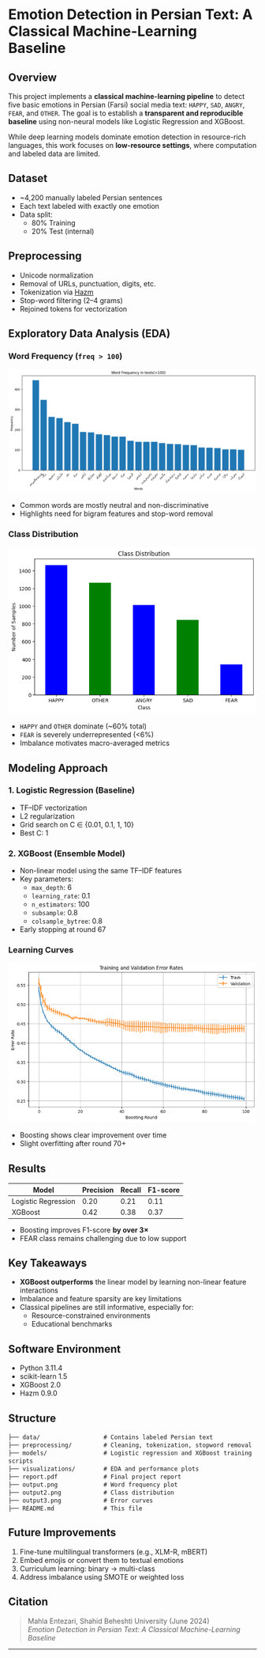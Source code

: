 # Emotion Detection in Persian Text: A Classical Machine-Learning Baseline

## Overview

This project implements a **classical machine-learning pipeline** to detect five basic emotions in Persian (Farsi) social media text: `HAPPY`, `SAD`, `ANGRY`, `FEAR`, and `OTHER`. The goal is to establish a **transparent and reproducible baseline** using non-neural models like Logistic Regression and XGBoost.

While deep learning models dominate emotion detection in resource-rich languages, this work focuses on **low-resource settings**, where computation and labeled data are limited.

## Dataset

- ~4,200 manually labeled Persian sentences
- Each text labeled with exactly one emotion
- Data split:
  - 80% Training
  - 20% Test (internal)

## Preprocessing

- Unicode normalization
- Removal of URLs, punctuation, digits, etc.
- Tokenization via [Hazm](https://github.com/sobhe/hazm)
- Stop-word filtering (2–4 grams)
- Rejoined tokens for vectorization

## Exploratory Data Analysis (EDA)

### Word Frequency (`freq > 100`)
![Word Frequency](output.png)

- Common words are mostly neutral and non-discriminative
- Highlights need for bigram features and stop-word removal

### Class Distribution
![Class Distribution](output2.png)

- `HAPPY` and `OTHER` dominate (~60% total)
- `FEAR` is severely underrepresented (<6%)
- Imbalance motivates macro-averaged metrics

## Modeling Approach

### 1. Logistic Regression (Baseline)
- TF–IDF vectorization
- L2 regularization
- Grid search on C ∈ {0.01, 0.1, 1, 10}
- Best C: 1

### 2. XGBoost (Ensemble Model)
- Non-linear model using the same TF–IDF features
- Key parameters:
  - `max_depth`: 6
  - `learning_rate`: 0.1
  - `n_estimators`: 100
  - `subsample`: 0.8
  - `colsample_bytree`: 0.8
- Early stopping at round 67

### Learning Curves
![Training vs Validation Error](output3.png)

- Boosting shows clear improvement over time
- Slight overfitting after round 70+

## Results

| Model              | Precision | Recall | F1-score |
|-------------------|-----------|--------|----------|
| Logistic Regression | 0.20      | 0.21   | 0.11     |
| XGBoost             | 0.42      | 0.38   | 0.37     |

- Boosting improves F1-score **by over 3×**
- FEAR class remains challenging due to low support

## Key Takeaways

- **XGBoost outperforms** the linear model by learning non-linear feature interactions
- Imbalance and feature sparsity are key limitations
- Classical pipelines are still informative, especially for:
  - Resource-constrained environments
  - Educational benchmarks

## Software Environment

- Python 3.11.4
- scikit-learn 1.5
- XGBoost 2.0
- Hazm 0.9.0

## Structure

```
├── data/                  # Contains labeled Persian text
├── preprocessing/         # Cleaning, tokenization, stopword removal
├── models/                # Logistic regression and XGBoost training scripts
├── visualizations/        # EDA and performance plots
├── report.pdf             # Final project report
├── output.png             # Word frequency plot
├── output2.png            # Class distribution
├── output3.png            # Error curves
├── README.md              # This file
```

## Future Improvements

1. Fine-tune multilingual transformers (e.g., XLM-R, mBERT)
2. Embed emojis or convert them to textual emotions
3. Curriculum learning: binary → multi-class
4. Address imbalance using SMOTE or weighted loss

## Citation

> Mahla Entezari, Shahid Beheshti University (June 2024)  
> *Emotion Detection in Persian Text: A Classical Machine-Learning Baseline*

---
